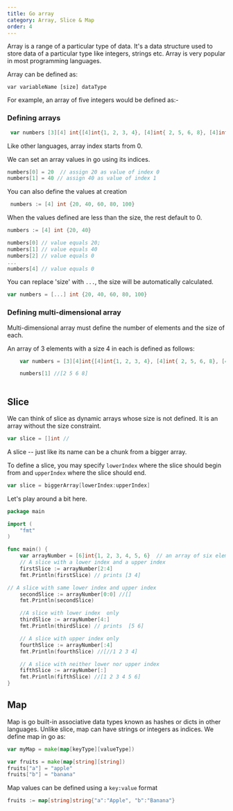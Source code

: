 ```yaml
---
title: Go array
category: Array, Slice & Map
order: 4
---
```

Array is a range of a particular type of data. It's a data structure used to store data of a particular type like integers, strings etc. Array is very popular in most programming languages.

Array can be defined as:
```
var variableName [size] dataType

```
For example, an array of five integers would be defined as:-

### Defining arrays

```go
 var numbers [3][4] int{[4]int{1, 2, 3, 4}, [4]int{ 2, 5, 6, 8}, [4]int{9, 3, 12, 1}}
```
Like other languages, array index starts from 0.

We can set an array values in go using its indices.

```go
numbers[0] = 20  // assign 20 as value of index 0 
numbers[1] = 40 // assign 40 as value of index 1
```
You can also define the values at creation

```go
 numbers := [4] int {20, 40, 60, 80, 100}
```
When the values defined are less than the size, the rest default to 0.
```go
numbers := [4] int {20, 40}

numbers[0] // value equals 20;
numbers[1] // value equals 40
numbers[2] // value equals 0
...
numbers[4] // value equals 0
```
You can replace 'size' with `...`, the size will be automatically calculated.
```go
var numbers = [...] int {20, 40, 60, 80, 100}
```
### Defining multi-dimensional array
Multi-dimensional array must define the number of elements and the size of each.

An array of 3 elements with a size 4 in each is defined as follows:
```go
    var numbers = [3][4]int{[4]int{1, 2, 3, 4}, [4]int{ 2, 5, 6, 8}, [4]int{9, 3, 12, 1}}

    numbers[1] //[2 5 6 8]
    
```

## Slice
We can think of slice as dynamic arrays whose size is not defined. It is an array without the size constraint.
```go
var slice = []int //
```
A slice -- just like its name can be a chunk from a bigger array.

To define a slice, you may specify `lowerIndex` where the slice should begin from and `upperIndex` where the slice should end.

```go
var slice = biggerArray[lowerIndex:upperIndex]

```

Let's play around a bit here.

```go
package main

import (
	"fmt"
)

func main() {
    var arrayNumber = [6]int{1, 2, 3, 4, 5, 6}  // an array of six elements
    // A slice with a lower index and a upper index
	firstSlice := arrayNumber[2:4]
	fmt.Println(firstSlice) // prints [3 4] 

// A slice with same lower index and upper index
	secondSlice := arrayNumber[0:0] //[]
	fmt.Println(secondSlice)

    //A slice with lower index  only
	thirdSlice := arrayNumber[4:]
	fmt.Println(thirdSlice) // prints  [5 6]

    // A slice with upper index only
	fourthSlice := arrayNumber[:4]
	fmt.Println(fourthSlice) //[//1 2 3 4]

    // A slice with neither lower nor upper index
	fifthSlice := arrayNumber[:]
	fmt.Println(fifthSlice) //[1 2 3 4 5 6]
}

```
## Map
Map is go built-in associative data types known as hashes or dicts in other languages. Unlike slice, map can have strings or integers as indices.
We define map in go as:
```go
var myMap = make(map[keyType][valueType])
```
```go
var fruits = make(map[string][string])
fruits["a"] = "apple"
fruits["b"] = "banana"

```
Map values can be defined using a `key:value` format
```go
fruits := map[string]string{"a":"Apple", "b":"Banana"}
```
